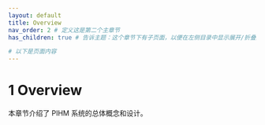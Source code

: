 ```yaml
---
layout: default
title: Overview
nav_order: 2 # 定义这是第二个主章节
has_children: true # 告诉主题：这个章节下有子页面，以便在左侧目录中显示展开/折叠箭头

# 以下是页面内容
---
```

# 1 Overview

本章节介绍了 PIHM 系统的总体概念和设计。